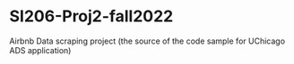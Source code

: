 # SI206-Proj2-fall2022

Airbnb Data scraping project (the source of the code sample for UChicago ADS application)
